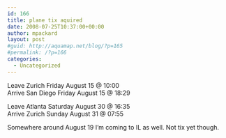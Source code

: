 ```yaml
---
id: 166
title: plane tix aquired
date: 2008-07-25T10:37:00+00:00
author: mpackard
layout: post
#guid: http://aquamap.net/blog/?p=165
#permalink: /?p=166
categories:
  - Uncategorized
---
```

Leave Zurich Friday August 15 @ 10:00  
Arrive San Diego Friday August 15 @ 18:29

Leave Atlanta Saturday August 30 @ 16:35  
Arrive Zurich Sunday August 31 @ 07:55

Somewhere around August 19 I&#8217;m coming to IL as well. Not tix yet though.
